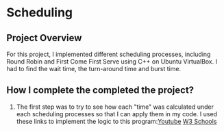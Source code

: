 # Scheduling

## Project Overview
For this project, I implemented different scheduling processes, including Round Robin and First Come First Serve using C++ on Ubuntu VirtualBox. I had to find the wait time, the turn-around time and burst time.


## How I complete the completed the project? 
1. The first step was to try to see how each "time" was calculated under each scheduling processes so that I can apply them in my code. I used these links to implement the logic to this program:[Youtube](https://www.youtube.com/watch?v=8uGblP-ag3o) [W3 Schools](https://www.w3schools.com/cpp/) 
